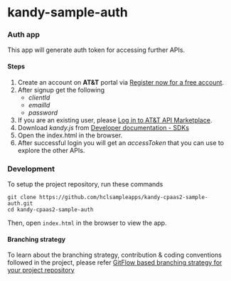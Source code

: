 # kandy-sample-auth

### Auth app

This app will generate auth token for accessing further APIs.

#### Steps 

1. Create an account on **AT&T** portal via [Register now for a free account](https://apimarket.att.com/signup).
2. After signup get the following 
   - *clientId* 
   - *emailId* 
   - *password*
3. If you are an existing user, please [Log in to AT&T API Marketplace](https://apimarket.att.com/login).
4. Download *kandy.js* from [Developer documentation - SDKs](https://apimarket.att.com/developer/sdks/javascript)
5. Open the index.html in the browser.
6. After successful login you will get an *accessToken* that you can use to explore the other APIs.

### Development

To setup the project repository, run these commands

```
git clone https://github.com/hclsampleapps/kandy-cpaas2-sample-auth.git
cd kandy-cpaas2-sample-auth
```

Then, open ```index.html``` in the browser to view the app.

#### Branching strategy

To learn about the branching strategy, contribution & coding conventions followed in the project, please refer [GitFlow based branching strategy for your project repository](https://gist.github.com/ribbon-abku/10d3fc1cff5c35a2df401196678e258a)
